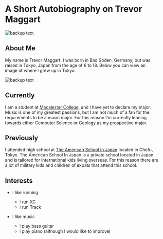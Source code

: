 A Short Autobiography on Trevor Maggart
===============
![backup text](https://sphotos-a.xx.fbcdn.net/hphotos-prn2/970612_10151389454517687_1103378620_n.jpg)

## About Me

My name is Trevor Maggart. I was born in Bad Soden, Germany, but was raised in Tokyo, Japan from the age of 6 to 18. Below you can view an image of where I grew up in Tokyo.

![backup text](http://www.japan-guide.com/g7/3031_hills.jpg)

## Currently

I am a student at [Macalester College](www.macalester.edu), and I have yet to declare my major. Music is one of my greatest passions, but I am not much of a fan for the requirements to be a music major. For this reason I'm currently leaning towards either Computer Science or Geology as my prospective major.

## Previously

I attended high school at [The American School in Japan](www.asij.ac.jp) located in Chofu, Tokyo. The American School In Japan is a private school located in Japan and is tailored for international kids living overseas. For this reason there are a lot of military kids and children of expats that attend this school. 

## Interests

* I like running
  * I run XC
  * I run Track
  
* I like music
  * I play bass guitar
  * I play piano (although I would like to improve)
